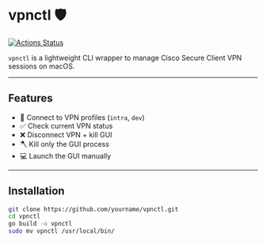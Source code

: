 # vpnctl 🛡️

[![Actions Status](https://github.com/goo-apps/vpnctl/actions/workflows/workflow-file/badge.svg)](https://github.com/goo-apps/vpnctl/actions)

`vpnctl` is a lightweight CLI wrapper to manage Cisco Secure Client VPN sessions on macOS.

---

## Features

- 🔐 Connect to VPN profiles (`intra`, `dev`)
- ✅ Check current VPN status
- ❌ Disconnect VPN + kill GUI
- 🪓 Kill only the GUI process
- 💻 Launch the GUI manually

---

## Installation

```bash
git clone https://github.com/yourname/vpnctl.git
cd vpnctl
go build -o vpnctl
sudo mv vpnctl /usr/local/bin/
```

